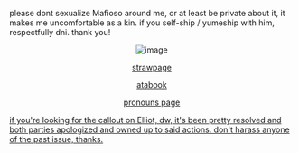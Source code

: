 <p align="center">

please dont sexualize Mafioso around me, or at least be private about it, it makes me uncomfortable as a kin. if you self-ship / yumeship with him, respectfully dni. thank you!


<div align="center">
<img src="https://ik.imagekit.io/zrgresdqq/Untitled1167.png" alt="image" />
</div>

                    
<p align="center"><a
href="https://nolibrah.straw.page"

strawpage

<p align="center"><a
href="https://labsenct.atabook.org"

atabook

<p align="center"><a
href="https://en.pronouns.page/@labsenct"

pronouns page

<p align="center">

if you're looking for the callout on Elliot, dw, it's been pretty resolved and both parties apologized and owned up to said actions. don't harass anyone of the past issue, thanks.